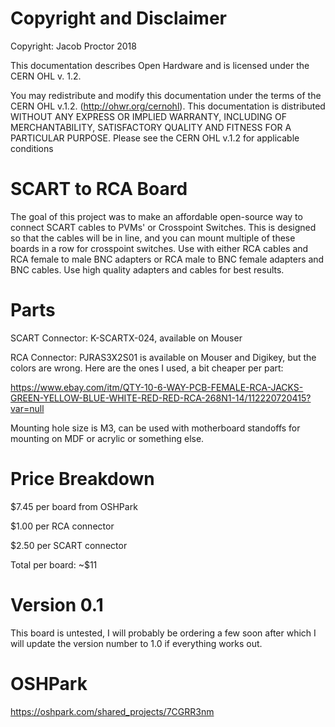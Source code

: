 # Copyright and Disclaimer
Copyright: Jacob Proctor 2018

This documentation describes Open Hardware and is licensed under the
CERN OHL v. 1.2.

You may redistribute and modify this documentation under the terms of the
CERN OHL v.1.2. (http://ohwr.org/cernohl). This documentation is distributed
WITHOUT ANY EXPRESS OR IMPLIED WARRANTY, INCLUDING OF
MERCHANTABILITY, SATISFACTORY QUALITY AND FITNESS FOR A
PARTICULAR PURPOSE. Please see the CERN OHL v.1.2 for applicable
conditions

# SCART to RCA Board

The goal of this project was to make an affordable open-source way to connect SCART cables to PVMs' or Crosspoint Switches. This is designed so
that the cables will be in line, and you can mount multiple of these boards in a row for crosspoint switches. Use with either RCA cables and RCA
female to male BNC adapters or RCA male to BNC female adapters and BNC cables. Use high quality adapters and cables for best results.

# Parts

SCART Connector: K-SCARTX-024, available on Mouser

RCA Connector: PJRAS3X2S01 is available on Mouser and Digikey, but the colors are wrong. Here are the ones I used, a bit cheaper per part:

https://www.ebay.com/itm/QTY-10-6-WAY-PCB-FEMALE-RCA-JACKS-GREEN-YELLOW-BLUE-WHITE-RED-RED-RCA-268N1-14/112220720415?var=null

Mounting hole size is M3, can be used with motherboard standoffs for mounting on MDF or acrylic or something else.

# Price Breakdown
$7.45 per board from OSHPark

$1.00 per RCA connector

$2.50 per SCART connector

Total per board: ~$11

# Version 0.1
This board is untested, I will probably be ordering a few soon after which I will update the version number to 1.0 if everything works out.

# OSHPark
https://oshpark.com/shared_projects/7CGRR3nm